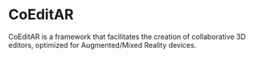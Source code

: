 # CoEditAR
CoEditAR is a framework that facilitates the creation of collaborative 3D editors, optimized for Augmented/Mixed Reality devices.
